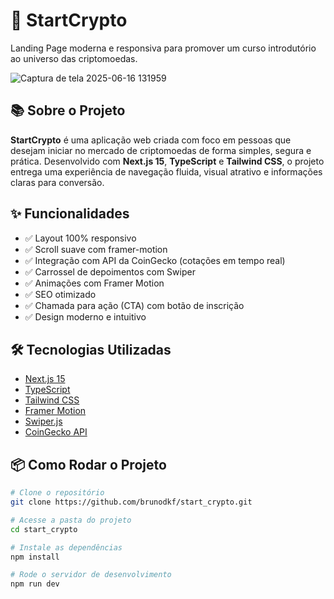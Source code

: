 # 🚀 StartCrypto

Landing Page moderna e responsiva para promover um curso introdutório ao universo das criptomoedas.

![Captura de tela 2025-06-16 131959](https://github.com/user-attachments/assets/e2646b99-1dc3-4260-aab8-0dfba2ab4896)



## 📚 Sobre o Projeto

**StartCrypto** é uma aplicação web criada com foco em pessoas que desejam iniciar no mercado de criptomoedas de forma simples, segura e prática. Desenvolvido com **Next.js 15**, **TypeScript** e **Tailwind CSS**, o projeto entrega uma experiência de navegação fluida, visual atrativo e informações claras para conversão.

## ✨ Funcionalidades

- ✅ Layout 100% responsivo
- ✅ Scroll suave com framer-motion
- ✅ Integração com API da CoinGecko (cotações em tempo real)
- ✅ Carrossel de depoimentos com Swiper
- ✅ Animações com Framer Motion
- ✅ SEO otimizado
- ✅ Chamada para ação (CTA) com botão de inscrição
- ✅ Design moderno e intuitivo

## 🛠️ Tecnologias Utilizadas

- [Next.js 15](https://nextjs.org/)
- [TypeScript](https://www.typescriptlang.org/)
- [Tailwind CSS](https://tailwindcss.com/)
- [Framer Motion](https://www.framer.com/motion/)
- [Swiper.js](https://swiperjs.com/)
- [CoinGecko API](https://www.coingecko.com/)

## 📦 Como Rodar o Projeto

```bash
# Clone o repositório
git clone https://github.com/brunodkf/start_crypto.git

# Acesse a pasta do projeto
cd start_crypto

# Instale as dependências
npm install

# Rode o servidor de desenvolvimento
npm run dev
